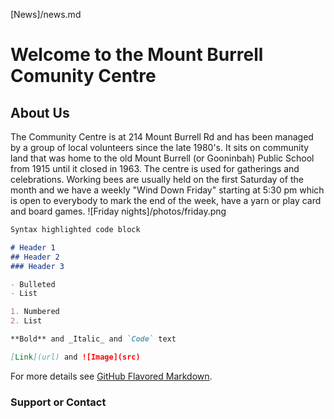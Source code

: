 [News]/news.md

# Welcome to the Mount Burrell Comunity Centre

## About Us

The Community Centre is at 214 Mount Burrell Rd and has been managed by a group of local volunteers since the late 1980's. It sits on community land that was home to the old Mount Burrell (or Gooninbah) Public School from 1915 until it closed in 1963.
The centre is used for gatherings and celebrations. 
Working bees are usually held on the first Saturday of the month and we have a weekly "Wind Down Friday" starting at 5:30 pm which is open to everybody to mark the end of the week, have a yarn or play card and board games.
![Friday nights]/photos/friday.png
```markdown
Syntax highlighted code block

# Header 1
## Header 2
### Header 3

- Bulleted
- List

1. Numbered
2. List

**Bold** and _Italic_ and `Code` text

[Link](url) and ![Image](src)
```

For more details see [GitHub Flavored Markdown](https://guides.github.com/features/mastering-markdown/).

### Support or Contact


